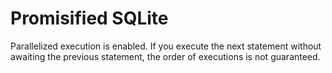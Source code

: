# Promisified SQLite

Parallelized execution is enabled. If you execute the next statement without awaiting the previous statement, the order of executions is not guaranteed.
